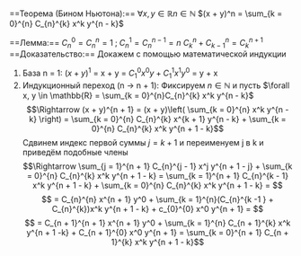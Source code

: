 ==Теорема (Бином Ньютона):== 
$\forall x, y \in \mathbb{R} n \in \mathbb{N}$
$(x + y)^n = \sum_{k = 0}^{n} С_{n}^{k} x^k y^{n - k}$

==Лемма:==
$C_{n}^{0} = C_{n}^{n} = 1 \; ; \; C_{n}^{1} = C_{n}^{n - 1} = n$ 
$C_{k}^{n} + C_{k - 1}^{n} = C_{k}^{n + 1}$
==Доказательство:==
Докажем с помощью математической индукции
1) База n = 1: $(x + y)^1$ = x + y = $C_{1}^{0} x^0 y + C_{1}^{1} x^1 y^0$ = y + x
2) Индукционный переход (n $\rightarrow$ n + 1): Фиксируем $n \in \mathbb{N}$ и пусть $\forall x, y \in \mathbb{R} = \sum_{k = 0}^{n}C_{n}^{k} x^k y^{n - k}$
$$\Rightarrow (x + y)^{n + 1} = (x + y)\left( \sum_{k = 0}^{n} x^k y^{n - k} \right) = \sum_{k = 0}^{n} C_{n}^{k} x^{k + 1} y^{n - k} + \sum_{k = 0}^{n} C_{n}^{k} x^k y^{n + 1 - k}$$
Сдвинем индекс первой суммы $j = k + 1$ и переименуем j в k и приведём подобные члены
$$\Rightarrow \sum_{j = 1}^{n + 1} C_{n}^{j - 1} x^j y^{n + 1 - j} + \sum_{k = 0}^{n} C_{n}^{k} x^k y^{n + 1 - k} = \sum_{k = 1}^{n + 1} C_{n}^{k - 1} x^k y^{n + 1 - k} + \sum_{k = 0}^{n} C_{n}^{k} x^k y^{n + 1 - k} = $$ 
$$ = C_{n}^{n} x^{n + 1} y^0 + \sum_{k = 1}^{n}(C_{n}^{k -1 } + C_{n}^{k})x^k y^{n + 1 - k} + c_{0}^{0} x^0 y^{n + 1} = $$
$$ = C_{n + 1}^{n + 1} x^{n + 1} y^0 + \sum_{k = 1}^{n} C_{n + 1}^{k} x^k y^{n + 1 -k} + C_{n + 1}^{0} x^0 y^{n + 1} = \sum_{k = 0}^{n + 1} C_{n + 1}^{k} x^k y^{n + 1 - k}$$


